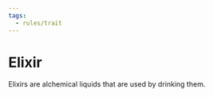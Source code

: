 ```yaml
---
tags:
  - rules/trait
---
```

# Elixir

Elixirs are alchemical liquids that are used by drinking them.
